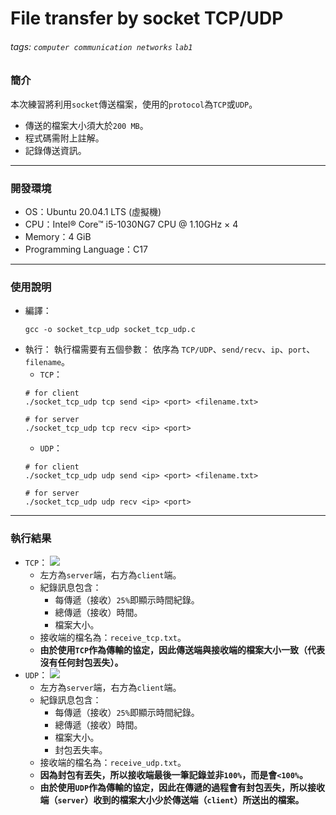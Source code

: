 # File transfer by socket TCP/UDP

###### tags: `computer communication networks` `lab1`

### 簡介
本次練習將利用`socket`傳送檔案，使用的`protocol`為`TCP`或`UDP`。
* 傳送的檔案大小須大於`200 MB`。
* 程式碼需附上註解。
* 記錄傳送資訊。
---
### 開發環境
* OS：Ubuntu 20.04.1 LTS (虛擬機)
* CPU：Intel® Core™ i5-1030NG7 CPU @ 1.10GHz × 4
* Memory：4 GiB
* Programming Language：C17
---
### 使用說明
* 編譯：
    ```bash=
    gcc -o socket_tcp_udp socket_tcp_udp.c
    ```
* 執行：
執行檔需要有五個參數：
依序為 `TCP/UDP`、`send/recv`、`ip`、`port`、`filename`。
    * `TCP`：
    ```bash=
    # for client
    ./socket_tcp_udp tcp send <ip> <port> <filename.txt>
    ```
    ```bash=
    # for server
    ./socket_tcp_udp tcp recv <ip> <port>
    ```
    * `UDP`：
    ```bash=
    # for client
    ./socket_tcp_udp udp send <ip> <port> <filename.txt>
    ```
    ```bash=
    # for server
    ./socket_tcp_udp udp recv <ip> <port>
    ```
---
### 執行結果
* `TCP`：
    ![](https://i.imgur.com/dJ6SkbC.png)
    * 左方為`server`端，右方為`client`端。
    * 紀錄訊息包含：
        * 每傳遞（接收）`25%`即顯示時間紀錄。
        * 總傳遞（接收）時間。
        * 檔案大小。
    * 接收端的檔名為：`receive_tcp.txt`。
    * **由於使用`TCP`作為傳輸的協定，因此傳送端與接收端的檔案大小一致（代表沒有任何封包丟失）。**
* `UDP`：
    ![](https://i.imgur.com/pVWuacC.png)
    * 左方為`server`端，右方為`client`端。
    * 紀錄訊息包含：
        * 每傳遞（接收）`25%`即顯示時間紀錄。
        * 總傳遞（接收）時間。
        * 檔案大小。
        * 封包丟失率。
    * 接收端的檔名為：`receive_udp.txt`。
    * **因為封包有丟失，所以接收端最後一筆記錄並非`100%`，而是會`<100%`。**
    * **由於使用`UDP`作為傳輸的協定，因此在傳遞的過程會有封包丟失，所以接收端（`server`）收到的檔案大小少於傳送端（`client`）所送出的檔案。**

